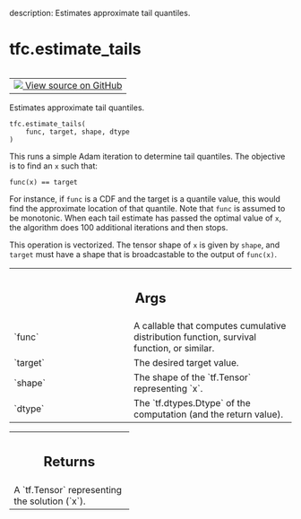 description: Estimates approximate tail quantiles.

<div itemscope itemtype="http://developers.google.com/ReferenceObject">
<meta itemprop="name" content="tfc.estimate_tails" />
<meta itemprop="path" content="Stable" />
</div>

# tfc.estimate_tails

<!-- Insert buttons and diff -->

<table class="tfo-notebook-buttons tfo-api nocontent" align="left">
<td>
  <a target="_blank" href="https://github.com/tensorflow/compression/tree/master/tensorflow_compression/python/distributions/helpers.py#L29-L85">
    <img src="https://www.tensorflow.org/images/GitHub-Mark-32px.png" />
    View source on GitHub
  </a>
</td>
</table>



Estimates approximate tail quantiles.

<pre class="devsite-click-to-copy prettyprint lang-py tfo-signature-link">
<code>tfc.estimate_tails(
    func, target, shape, dtype
)
</code></pre>



<!-- Placeholder for "Used in" -->

This runs a simple Adam iteration to determine tail quantiles. The
objective is to find an `x` such that:
```
func(x) == target
```
For instance, if `func` is a CDF and the target is a quantile value, this
would find the approximate location of that quantile. Note that `func` is
assumed to be monotonic. When each tail estimate has passed the optimal value
of `x`, the algorithm does 100 additional iterations and then stops.

This operation is vectorized. The tensor shape of `x` is given by `shape`, and
`target` must have a shape that is broadcastable to the output of `func(x)`.

<!-- Tabular view -->
 <table class="responsive fixed orange">
<colgroup><col width="214px"><col></colgroup>
<tr><th colspan="2"><h2 class="add-link">Args</h2></th></tr>

<tr>
<td>
`func`
</td>
<td>
A callable that computes cumulative distribution function, survival
function, or similar.
</td>
</tr><tr>
<td>
`target`
</td>
<td>
The desired target value.
</td>
</tr><tr>
<td>
`shape`
</td>
<td>
The shape of the `tf.Tensor` representing `x`.
</td>
</tr><tr>
<td>
`dtype`
</td>
<td>
The `tf.dtypes.Dtype` of the computation (and the return value).
</td>
</tr>
</table>



<!-- Tabular view -->
 <table class="responsive fixed orange">
<colgroup><col width="214px"><col></colgroup>
<tr><th colspan="2"><h2 class="add-link">Returns</h2></th></tr>
<tr class="alt">
<td colspan="2">
A `tf.Tensor` representing the solution (`x`).
</td>
</tr>

</table>

